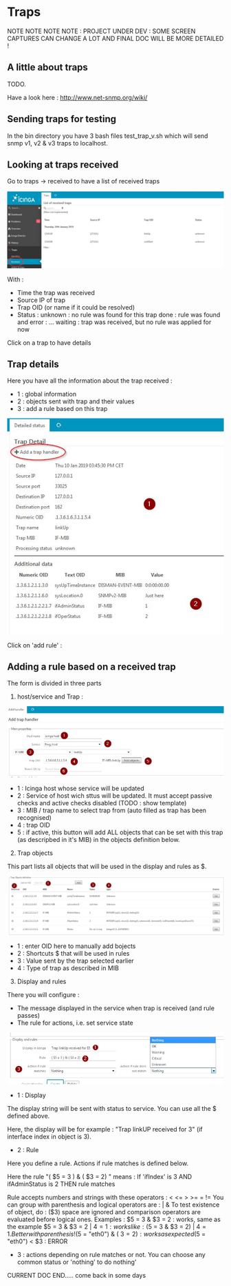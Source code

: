 Traps
===============

NOTE NOTE NOTE NOTE : PROJECT UNDER DEV : SOME SCREEN CAPTURES CAN CHANGE A LOT AND FINAL DOC WILL BE MORE DETAILED !

A little about traps
---------------

TODO.

Have a look here : http://www.net-snmp.org/wiki/


Sending traps for testing
---------------

In the bin directory you have 3 bash files test_trap_v<n>.sh which will send snmp v1, v2 & v3 traps to localhost.

Looking at traps received
---------------

Go to traps -> received to have a list of received traps

![trap-1](img/Trap-rule-1.jpg)

With : 
* Time the trap was received
* Source IP of trap
* Trap OID (or name if it could be resolved)
* Status : 
unknown : no rule was found for this trap
done : rule was found and 
error : ...
waiting : trap was received, but no rule was applied for now

Click on a trap to have details


Trap details
---------------

Here you have all the information about the trap received :
* 1 : global information
* 2 : objects sent with trap and their values
* 3 : add a rule based on this trap

![trap-detail](img/trap-detail.jpg)

Click on 'add rule' : 


Adding a rule based on a received trap
---------------
	
The form is divided in three parts

1) host/service and Trap : 

![add-from-trap-1](img/add-from-trap-1.jpg)

* 1 : Icinga host whose service will be updated
* 2 : Service of host wich sttus will be updated. It must accept passive checks and active checks disabled (TODO : show template)
* 3 : MIB / trap name to select trap from (auto filled as trap has been recognised)
* 4 : trap OID
* 5 : if active, this button will add ALL objects that can be set with this trap (as descripbed in it's MIB) in the objects definition below.

2) Trap objects

This part lists all objects that will be used in the display and rules as $<n>.

![add-from-trap-2](img/add-from-trap-2.jpg)

* 1 : enter OID here to manually add bojects
* 2 : Shortcuts $<n> that will be used in rules
* 3 : Value sent by the trap selected earlier
* 4 : Type of trap as described in MIB

3) Display and rules

There you will configure : 
* The message displayed in the service when trap is received (and rule passes)
* The rule for actions, i.e. set service state

![add-from-trap-3](img/add-from-trap-3.jpg)

* 1 : Display

The display string will be sent with status to service. You can use all the $<n> defined above.

Here, the display will be for example : "Trap linkUP received for 3"
(if interface index in object is 3).

* 2 : Rule

Here you define a rule. Actions if rule matches is defined below.

Here the rule "( $5 = 3 ) & ( $3 = 2) " means : 
If 'ifIndex' is 3 AND ifAdminStatus is 2 THEN rule matches

Rule accepts numbers and strings with these operators : < <= > >= = !=
You can group with parenthesis and logical operators are : | &
To test existence of object, do : ($3)
space are ignored and comparison operators are evaluated before logical ones.
Examples : 
$5 = 3  &  $3 = 2 : works, same as the example
$5 = 3  &  $3 = 2 | $4 = 1 : works like : ($5 = 3  &  $3 = 2) | $4 = 1 . Better with parenthesis !
($5 = "eth0") & ( $3 = 2) : works as expected
($5 = "eth0") < $3 : ERROR

* 3 : actions depending on rule matches or not. You can choose any common status or 'nothing' to do nothing'


CURRENT DOC END..... come back in some days


